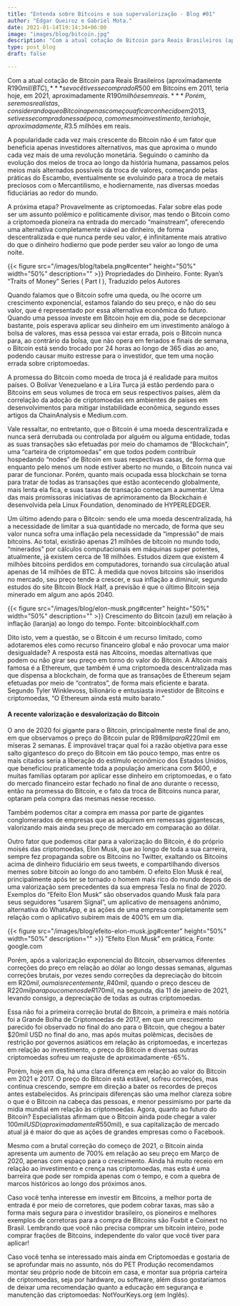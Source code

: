 ```yaml
---
title: "Entenda sobre Bitcoins e sua supervalorização - Blog #01"
author: "Edgar Queiroz e Gabriel Mota."
date: 2021-01-14T19:14:34+06:00
image: "images/blog/bitcoin.jpg"
description: "Com a atual cotação de Bitcoin para Reais Brasileiros (aproximadamente R$190mil/BTC), se você tivesse comprado R$500 em Bitcoins em 2011, teria hoje, em 2021, aproximadamente R$190 milhões em reais."
type: post_blog
draft: false

---
```




Com a atual cotação de Bitcoin para Reais Brasileiros (aproximadamente R$190mil/BTC), ***se você tivesse comprado R$500 em Bitcoins em 2011, teria hoje, em 2021, aproximadamente R$190 milhões em reais.*** Porém, seremos realistas, considerando que o Bitcoin apenas começou a ficar conhecido em 2013, se tivesse comprado nessa época, com o mesmo investimento, teria hoje, aproximadamente, R$3.5 milhões em reais.


A popularidade cada vez mais crescente do Bitcoin não é um fator que beneficia apenas investidores alternativos, mas que aproxima o mundo cada vez mais de uma revolução monetária. Seguindo o caminho da evolução dos meios de troca ao longo da história humana, passamos pelos meios mais alternados possíveis da troca de valores, começando pelas práticas do Escambo, eventualmente se evoluindo para a troca de metais preciosos com o Mercantilismo, e hodiernamente, nas diversas moedas fiduciárias ao redor do mundo. 


A próxima etapa? Provavelmente as criptomoedas. Falar sobre elas pode ser um assunto polêmico e politicamente divisor, mas tendo o Bitcoin como a criptomoeda pioneira na entrada do mercado “mainstream”, oferecendo uma alternativa completamente viável ao dinheiro, de forma descentralizada e que nunca perde seu valor, é infinitamente mais atrativo do que o dinheiro hodierno que pode perder seu valor ao longo de uma noite. 

{{< figure src="/images/blog/tabela.png#center" height="50%" width="50%" description="" >}}
Propriedades do Dinheiro. Fonte: Ryan’s “Traits of Money” Series ( Part I ), Traduzido pelos Autores

Quando falamos que o Bitcoin sofre uma queda, ou lhe ocorre um crescimento exponencial, estamos falando do seu preço, e não do seu valor, que é representado por essa alternativa econômica do futuro. Quando uma pessoa investe em Bitcoin hoje em dia, pode se decepcionar bastante, pois esperava aplicar seu dinheiro em um investimento análogo à bolsa de valores, mas essa pessoa vai estar errada, pois o Bitcoin nunca para, ao contrário da bolsa, que não opera em feriados e finais de semana, o Bitcoin está sendo trocado por 24 horas ao longo de 365 dias ao ano, podendo causar muito estresse para o investidor, que tem uma noção errada sobre criptomoedas.

A promessa do Bitcoin como moeda de troca já é realidade para muitos países. O Bolívar Venezuelano e a Lira Turca já estão perdendo para o Bitcoins em seus volumes de troca em seus respectivos países, além da correlação da adoção de criptomoedas em ambientes de países em desenvolvimentos para mitigar instabilidade econômica, segundo esses artigos da ChainAnalysis e Medium.com.


Vale ressaltar, no entretanto, que o Bitcoin é uma moeda descentralizada e nunca será derrubada ou controlada por alguém ou alguma entidade, todas as suas transações são efetuadas por meio do chamamos de “Blockchain”, uma “carteira de criptomoedas” em que todos podem contribuir hospedando “nodes” de Bitcoin em suas respectivas casas, de forma que enquanto pelo menos um node estiver aberto no mundo, o Bitcoin nunca vai parar de funcionar. Porém, quanto mais ocupada essa blockchain se torna para tratar de todas as transações que estão acontecendo globalmente, mais lenta ela fica, e suas taxas de transação começam a aumentar. Uma das mais promissoras iniciativas de aprimoramento da Blockchain é desenvolvida pela Linux Foundation, denominado de HYPERLEDGER.


Um último adendo para o Bitcoin: sendo ele uma moeda descentralizada, há a necessidade de limitar a sua quantidade no mercado, de forma que seu valor nunca sofra uma inflação pela necessidade da “impressão” de mais bitcoins. Ao total, existirão apenas 21 milhões de bitcoin no mundo todo, “minerados” por cálculos computacionais em máquinas super potentes, atualmente, já existem cerca de 18 milhões. Estudos dizem que existem 4 milhões bitcoins perdidos em computadores, tornando sua circulação atual apenas de 14 milhões de BTC. À medida que novos bitcoins são inseridos no mercado, seu preço tende a crescer, e sua inflação a diminuir, segundo estudos do  site Bitcoin Block Half, a previsão é que o último Bitcoin seja minerado em algum ano após 2040. 

{{< figure src="/images/blog/elon-musk.png#center" height="50%" width="50%" description="" >}}
Crescimento do Bitcoin (azul) em relação à inflação (laranja) ao longo do tempo. Fonte: bitcoinblockhalf.com


Dito isto, vem a questão, se o Bitcoin é um recurso limitado, como adotaremos eles como recurso financeiro global e não provocar uma maior desigualdade? A resposta está nas Altcoins, moedas alternativas que podem ou não girar seu preço em torno do valor do Bitcoin. A Altcoin mais famosa é a Ethereum, que também é uma criptomoeda descentralizada mas que dispensa a blockchain, de forma que as transações de Ethereum sejam efetuadas por meio de “contratos”, de forma mais eficiente e barata. Segundo Tyler Winklevoss, bilionário e entusiasta investidor de Bitcoins e criptomoedas, “O Ethereum ainda está muito barato.”

#### A recente valorização e desvalorização do Bitcoin
O ano de 2020 foi gigante para o Bitcoin, principalmente neste final de ano, em que observamos o preço do Bitcoin pular de R$98mil para R$220mil em míseras 2 semanas. 
É improvável traçar qual foi a razão objetiva para esse salto gigantesco do preço do Bitcoin em tão pouco tempo, mas entre os mais citados seria a liberação do estímulo econômico dos Estados Unidos, que beneficiou praticamente toda a população americana com $600, e muitas famílias optaram por aplicar esse dinheiro em criptomoedas, e o fato do mercado financeiro estar fechado no final de ano durante o recesso, então na promessa do Bitcoin, e o fato da troca de Bitcoins nunca parar, optaram pela compra das mesmas nesse recesso. 


Também podemos citar a compra em massa por parte de gigantes conglomerados de empresas que as adquirem em remessas gigantescas, valorizando mais ainda seu preço de mercado em comparação ao dólar.


Outro fator que podemos citar para a valorização do Bitcoin, é do próprio moisés das criptomoedas, Elon Musk, que ao longo de toda a sua carreira, sempre fez propaganda sobre os Bitcoins no Twitter, exaltando os Bitcoins acima de dinheiro fiduciário em seus tweets, e compartilhando diversos memes sobre bitcoin ao longo do ano também. O efeito Elon Musk é real, principalmente após ter se tornado o homem mais rico do mundo depois de uma valorização sem precedentes da sua empresa Tesla no final de 2020. Exemplos do “Efeito Elon Musk” são observados quando Musk fala para seus seguidores “usarem Signal”, um aplicativo de mensagens anônimo, alternativa do WhatsApp, e as ações de uma empresa completamente sem relação com o aplicativo subirem mais de 400% em um dia.

{{< figure src="/images/blog/efeito-elon-musk.jpg#center" height="50%" width="50%" description="" >}}
“Efeito Elon Musk” em prática, Fonte: google.com

Porém, após a valorização exponencial do Bitcoin, observamos diferentes correções do preço em relação ao dólar ao longo dessas semanas, algumas correções brutais, por vezes sendo correções da depreciação do bitcoin em R$20mil, ou mais recentemente, R$40mil, quando o preço desceu de R$220mil para pouco menos de R$170mil, na segunda, dia 11 de janeiro de 2021, levando consigo, a depreciação de todas as outras criptomoedas.
	

Essa não foi a primeira correção brutal do Bitcoin, a primeira e mais notória foi a Grande Bolha de Criptomoedas de 2017, em que um crescimento parecido foi observado no final do ano para o Bitcoin, que chegou a bater $20mil USD no final do ano, mas após muitas polêmicas, decisões de restrição por governos asiáticos em relação às criptomoedas, e incertezas em relação ao investimento, o preço do Bitcoin e diversas outras criptomoedas sofreu um reajuste de aproximadamente -65%. 


Porém, hoje em dia, há uma clara diferença em relação ao valor do Bitcoin em 2021 e 2017. O preço do Bitcoin está estável, sofreu correções, mas continua crescendo, sempre em direção a bater os recordes de preços antes estabelecidos. As principais diferenças são uma melhor clareza sobre o que é o Bitcoin na cabeça das pessoas, e menor pessimismo por parte da mídia mundial em relação às criptomoedas. Agora, quanto ao futuro do Bitcoin? Especialistas afirmam que o Bitcoin ainda pode chegar a valer $100mil USD (aproximadamente R$550mil), e sua capitalização de mercado atual já é maior do que as ações de grandes empresas como o Facebook.


Mesmo com a brutal correção do começo de 2021, o Bitcoin ainda apresenta um aumento de 700% em relação ao seu preço em Março de 2020, apenas com espaço para o crescimento. Ainda há muito receio em relação ao investimento e crença nas criptomoedas, mas esta é uma barreira que pode ser rompida apenas com o tempo, e com a quebra de marcos históricos ao longo dos próximos anos.


Caso você tenha interesse em investir em Bitcoins, a melhor porta de entrada é por meio de corretores, que podem cobrar taxas, mas são a forma mais segura para o investidor brasileiro, os pioneiros e melhores exemplos de corretoras para a compra de Bitcoins são Foxbit e Coinext no Brasil. Lembrando que você não precisa comprar um bitcoin inteiro, pode comprar frações de Bitcoins, independente do valor que você tiver para aplicar!

Caso você tenha se interessado mais ainda em Criptomoedas e gostaria de se aprofundar mais no assunto, nós do PET Produção recomendamos montar seu próprio node de bitcoin em casa, e montar sua própria carteira de criptomoedas, seja por hardware, ou software, além disso gostaríamos de deixar uma recomendação quanto a educação em segurança e manutenção das criptomoedas: NotYourKeys.org (em Inglês).

